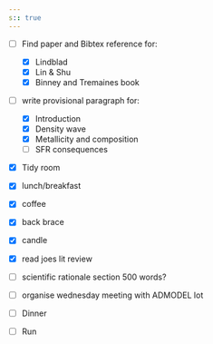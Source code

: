 ```yaml
---
s:: true
---
```


- [ ] Find paper and Bibtex reference for:
	- [x] Lindblad
	- [x] Lin & Shu
	- [x] Binney and Tremaines book
- [ ] write provisional paragraph for:
	- [x] Introduction
	- [x] Density wave 
	- [x] Metallicity and composition
	- [ ] SFR consequences
- [x] Tidy room
- [x] lunch/breakfast
- [x] coffee
- [x] back brace
- [x] candle
- [x] read joes lit review
- [ ] scientific rationale section 500 words?
- [ ] organise wednesday meeting with ADMODEL lot

- [ ] Dinner
- [ ] Run
